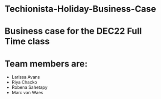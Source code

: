 # Techionista-Holiday-Business-Case

# Business case for the DEC22 Full Time class
# Team members are:
- Larissa Avans
- Riya Chacko
- Robena Sahetapy
- Marc van Waes


